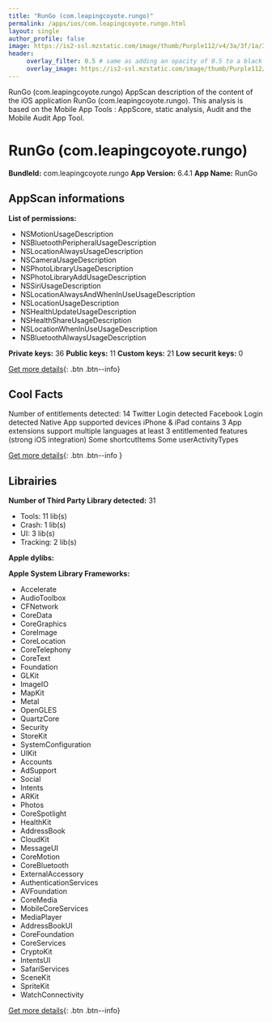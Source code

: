 ```yaml
---
title: "RunGo (com.leapingcoyote.rungo)"
permalink: /apps/ios/com.leapingcoyote.rungo.html
layout: single
author_profile: false
image: https://is2-ssl.mzstatic.com/image/thumb/Purple112/v4/3a/3f/1a/3a3f1a53-737d-7f7e-1d8a-506820aa8a97/AppIcon-0-1x_U007emarketing-0-8-0-85-220.png/512x512bb.jpg
header: 
     overlay_filter: 0.5 # same as adding an opacity of 0.5 to a black background
     overlay_image: https://is2-ssl.mzstatic.com/image/thumb/Purple112/v4/3a/3f/1a/3a3f1a53-737d-7f7e-1d8a-506820aa8a97/AppIcon-0-1x_U007emarketing-0-8-0-85-220.png/512x512bb.jpg
---
```

RunGo (com.leapingcoyote.rungo) AppScan description of the content of the iOS application RunGo (com.leapingcoyote.rungo). This analysis is based on the Mobile App Tools : AppScore, static analysis, Audit and the Mobile Audit App Tool.

# RunGo (com.leapingcoyote.rungo)

**BundleId:** com.leapingcoyote.rungo
**App Version:** 6.4.1
**App Name:** RunGo


## AppScan informations 

**List of permissions:** 
- NSMotionUsageDescription
- NSBluetoothPeripheralUsageDescription
- NSLocationAlwaysUsageDescription
- NSCameraUsageDescription
- NSPhotoLibraryUsageDescription
- NSPhotoLibraryAddUsageDescription
- NSSiriUsageDescription
- NSLocationAlwaysAndWhenInUseUsageDescription
- NSLocationUsageDescription
- NSHealthUpdateUsageDescription
- NSHealthShareUsageDescription
- NSLocationWhenInUseUsageDescription
- NSBluetoothAlwaysUsageDescription
  
  
**Private keys:** 36
**Public keys:** 11
**Custom keys:** 21
**Low securit keys:** 0
  
[Get more details](/pricing.html){: .btn .btn--info}

## Cool Facts

Number of entitlements detected: 14
Twitter Login detected
Facebook Login detected
Native App
supported devices iPhone & iPad
contains 3 App extensions
support multiple languages
at least 3 entitlemented features (strong iOS integration)
Some shortcutItems 
Some userActivityTypes
  
[Get more details](/pricing.html){: .btn .btn--info }

## Librairies 
**Number of Third Party Library detected:** 31
- Tools: 11 lib(s)
- Crash: 1 lib(s)
- UI: 3 lib(s)
- Tracking: 2 lib(s)


**Apple dylibs:**


**Apple System Library Frameworks:**
- Accelerate
- AudioToolbox
- CFNetwork
- CoreData
- CoreGraphics
- CoreImage
- CoreLocation
- CoreTelephony
- CoreText
- Foundation
- GLKit
- ImageIO
- MapKit
- Metal
- OpenGLES
- QuartzCore
- Security
- StoreKit
- SystemConfiguration
- UIKit
- Accounts
- AdSupport
- Social
- Intents
- ARKit
- Photos
- CoreSpotlight
- HealthKit
- AddressBook
- CloudKit
- MessageUI
- CoreMotion
- CoreBluetooth
- ExternalAccessory
- AuthenticationServices
- AVFoundation
- CoreMedia
- MobileCoreServices
- MediaPlayer
- AddressBookUI
- CoreFoundation
- CoreServices
- CryptoKit
- IntentsUI
- SafariServices
- SceneKit
- SpriteKit
- WatchConnectivity


  
[Get more details](/pricing.html){: .btn .btn--info}

